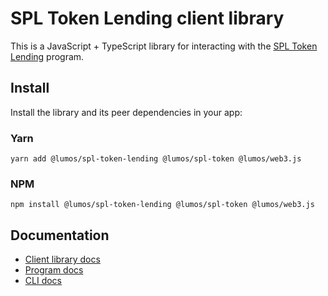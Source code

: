 # SPL Token Lending client library

This is a JavaScript + TypeScript library for interacting with the [SPL Token Lending](https://github.com/lumos-labs/lumos-program-library/tree/master/token-lending) program.

## Install

Install the library and its peer dependencies in your app:

### Yarn
```shell
yarn add @lumos/spl-token-lending @lumos/spl-token @lumos/web3.js
```

### NPM
```shell
npm install @lumos/spl-token-lending @lumos/spl-token @lumos/web3.js
```

## Documentation

- [Client library docs](https://lumos-labs.github.io/lumos-program-library/token-lending/)
- [Program docs](https://github.com/lumos-labs/lumos-program-library/tree/master/token-lending)
- [CLI docs](https://github.com/lumos-labs/lumos-program-library/tree/master/token-lending/cli)

